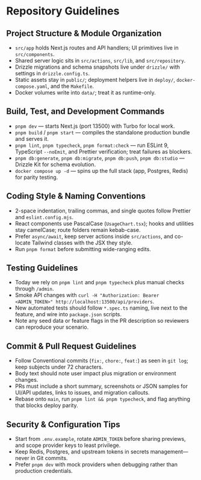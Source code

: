 # Repository Guidelines

## Project Structure & Module Organization

- `src/app` holds Next.js routes and API handlers; UI primitives live in `src/components`.
- Shared server logic sits in `src/actions`, `src/lib`, and `src/repository`.
- Drizzle migrations and schema snapshots live under `drizzle/` with settings in `drizzle.config.ts`.
- Static assets stay in `public/`; deployment helpers live in `deploy/`, `docker-compose.yaml`, and the `Makefile`.
- Docker volumes write into `data/`; treat it as runtime-only.

## Build, Test, and Development Commands

- `pnpm dev` — starts Next.js (port 13500) with Turbo for local work.
- `pnpm build` / `pnpm start` — compiles the standalone production bundle and serves it.
- `pnpm lint`, `pnpm typecheck`, `pnpm format:check` — run ESLint 9, TypeScript `--noEmit`, and Prettier verification; treat failures as blockers.
- `pnpm db:generate`, `pnpm db:migrate`, `pnpm db:push`, `pnpm db:studio` — Drizzle Kit for schema evolution.
- `docker compose up -d` — spins up the full stack (app, Postgres, Redis) for parity testing.

## Coding Style & Naming Conventions

- 2-space indentation, trailing commas, and single quotes follow Prettier and `eslint.config.mjs`.
- React components use PascalCase (`UsageChart.tsx`); hooks and utilities stay camelCase; route folders remain kebab-case.
- Prefer `async/await`, keep server actions inside `src/actions`, and co-locate Tailwind classes with the JSX they style.
- Run `pnpm format` before submitting wide-ranging edits.

## Testing Guidelines

- Today we rely on `pnpm lint` and `pnpm typecheck` plus manual checks through `/admin`.
- Smoke API changes with `curl -H "Authorization: Bearer <ADMIN_TOKEN>" http://localhost:13500/api/providers`.
- New automated tests should follow `*.spec.ts` naming, live next to the feature, and wire into `package.json` scripts.
- Note any seed data or feature flags in the PR description so reviewers can reproduce your scenario.

## Commit & Pull Request Guidelines

- Follow Conventional commits (`fix:`, `chore:`, `feat:`) as seen in `git log`; keep subjects under 72 characters.
- Body text should note user impact plus migration or environment changes.
- PRs must include a short summary, screenshots or JSON samples for UI/API updates, links to issues, and migration callouts.
- Rebase onto `main`, run `pnpm lint && pnpm typecheck`, and flag anything that blocks deploy parity.

## Security & Configuration Tips

- Start from `.env.example`, rotate `ADMIN_TOKEN` before sharing previews, and scope provider keys to least privilege.
- Keep Redis, Postgres, and upstream tokens in secrets management—never in Git commits.
- Prefer `pnpm dev` with mock providers when debugging rather than production credentials.
